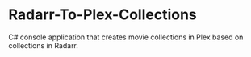 # Radarr-To-Plex-Collections
C# console application that creates movie collections in Plex based on collections in Radarr.
